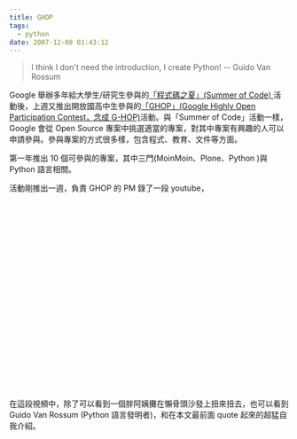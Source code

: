 ```yaml
---
title: GHOP
tags:
  - python
date: 2007-12-08 01:43:12
---
```


> I think I don't need the introduction, I create Python!
> -- Guido Van Rossum

Google 舉辦多年給大學生/研究生參與的[「程式碼之夏」(Summer of Code) ](http://code.google.com/soc/2007/)活動後，上週又推出開放國高中生參與的[「GHOP」(Google Highly Open Participation Contest，念成 G-HOP)](http://code.google.com/opensource/ghop/2007-8/)活動。與「Summer of Code」活動一樣，Google 會從 Open Source 專案中挑選適當的專案，對其中專案有興趣的人可以申請參與。參與專案的方式很多樣，包含程式、教育、文件等方面。

第一年推出 10 個可參與的專案，其中三門(MoinMoin、Plone、Python
)與 Python 語言相關。

活動剛推出一週，負責 GHOP 的 PM 錄了一段 youtube，
<object width="425" height="355"><param name="movie" value="http://www.youtube.com/v/pLA7wU1Kod4&rel=1&border=0"></param><param name="wmode" value="transparent"></param><embed src="http://www.youtube.com/v/pLA7wU1Kod4&rel=1&border=0" type="application/x-shockwave-flash" wmode="transparent" width="425" height="355"></embed></object>

在這段視頻中，除了可以看到一個胖阿姨攤在懶骨頭沙發上扭來扭去，也可以看到 Guido Van Rossum (Python 語言發明者)，和在本文最前面 quote 起來的超猛自我介紹。